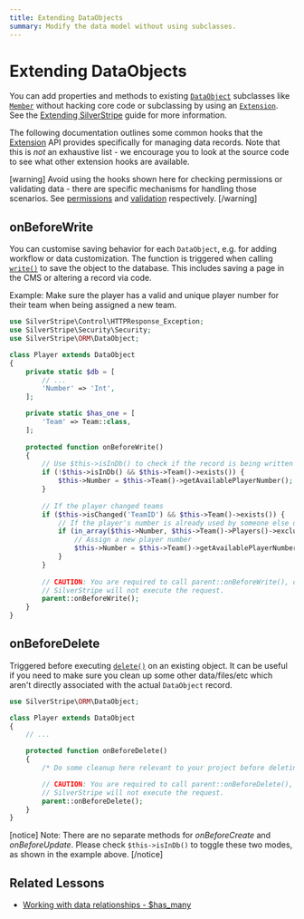 ```yaml
---
title: Extending DataObjects
summary: Modify the data model without using subclasses.
---
```


# Extending DataObjects

You can add properties and methods to existing [`DataObject`](api:SilverStripe\ORM\DataObject) subclasses like [`Member`](api:SilverStripe\Security\Member) without hacking core code or subclassing by using an [`Extension`](api:SilverStripe\Core\Extension). See the [Extending SilverStripe](../extending) guide for more information.

The following documentation outlines some common hooks that the [Extension](api:SilverStripe\Core\Extension) API provides specifically for managing
data records. Note that this is _not_ an exhaustive list - we encourage you to look at the source code to see what other extension hooks are available.

[warning]
Avoid using the hooks shown here for checking permissions or validating data - there are specific mechanisms for handling those scenarios. See [permissions](permissions) and [validation](validation) respectively.
[/warning]

## onBeforeWrite

You can customise saving behavior for each `DataObject`, e.g. for adding workflow or data customization. The function is
triggered when calling [`write()`](api:SilverStripe\ORM\DataObject::write()) to save the object to the database. This includes saving a page in the CMS or altering
a record via code.

Example: Make sure the player has a valid and unique player number for their team when being assigned a new team.

```php
use SilverStripe\Control\HTTPResponse_Exception;
use SilverStripe\Security\Security;
use SilverStripe\ORM\DataObject;

class Player extends DataObject 
{
    private static $db = [
        // ...
        'Number' => 'Int',
    ];

    private static $has_one = [
        'Team' => Team::class,
    ];
    
    protected function onBeforeWrite() 
    {
        // Use $this->isInDb() to check if the record is being written to the database for the first time
        if (!$this->isInDb() && $this->Team()->exists()) {
            $this->Number = $this->Team()->getAvailablePlayerNumber();
        }
        
        // If the player changed teams
        if ($this->isChanged('TeamID') && $this->Team()->exists()) {
            // If the player's number is already used by someone else on this team
            if (in_array($this->Number, $this->Team()->Players()->exclude('ID', $this->ID)->column('Number'))) {
                // Assign a new player number
                $this->Number = $this->Team()->getAvailablePlayerNumber();
            }
        }
        
        // CAUTION: You are required to call parent::onBeforeWrite(), otherwise
        // SilverStripe will not execute the request.
        parent::onBeforeWrite();
    }
}
```

## onBeforeDelete

Triggered before executing [`delete()`](api:SilverStripe\ORM\DataObject::delete()) on an existing object. It can be useful if you need to make sure you clean up some other data/files/etc which aren't directly associated with the actual `DataObject` record.

```php
use SilverStripe\ORM\DataObject;

class Player extends DataObject 
{
    // ...

    protected function onBeforeDelete() 
    {
        /* Do some cleanup here relevant to your project before deleting the actual database record */

        // CAUTION: You are required to call parent::onBeforeDelete(), otherwise
        // SilverStripe will not execute the request.
        parent::onBeforeDelete();
    }
}
```

[notice]
Note: There are no separate methods for *onBeforeCreate* and *onBeforeUpdate*. Please check `$this->isInDb()` to toggle 
these two modes, as shown in the example above.
[/notice]

## Related Lessons
* [Working with data relationships - $has_many](https://www.silverstripe.org/learn/lessons/v4/working-with-data-relationships-has-many-1)
